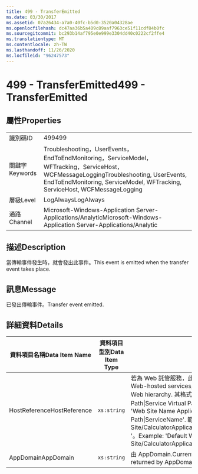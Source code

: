 ```yaml
---
title: 499 - TransferEmitted
ms.date: 03/30/2017
ms.assetid: 07a26434-a7a0-40fc-b5d0-3520a04328ae
ms.openlocfilehash: dc47aa36b5a409c89aaf7963ce51f11cdf84b0fc
ms.sourcegitcommit: bc293b14af795e0e999e3304dd40c0222cf2ffe4
ms.translationtype: MT
ms.contentlocale: zh-TW
ms.lasthandoff: 11/26/2020
ms.locfileid: "96247573"
---
```

# <a name="499---transferemitted"></a><span data-ttu-id="922d6-102">499 - TransferEmitted</span><span class="sxs-lookup"><span data-stu-id="922d6-102">499 - TransferEmitted</span></span>

## <a name="properties"></a><span data-ttu-id="922d6-103">屬性</span><span class="sxs-lookup"><span data-stu-id="922d6-103">Properties</span></span>  
  
|||  
|-|-|  
|<span data-ttu-id="922d6-104">識別碼</span><span class="sxs-lookup"><span data-stu-id="922d6-104">ID</span></span>|<span data-ttu-id="922d6-105">499</span><span class="sxs-lookup"><span data-stu-id="922d6-105">499</span></span>|  
|<span data-ttu-id="922d6-106">關鍵字</span><span class="sxs-lookup"><span data-stu-id="922d6-106">Keywords</span></span>|<span data-ttu-id="922d6-107">Troubleshooting，UserEvents，EndToEndMonitoring，ServiceModel，WFTracking，ServiceHost，WCFMessageLogging</span><span class="sxs-lookup"><span data-stu-id="922d6-107">Troubleshooting, UserEvents, EndToEndMonitoring, ServiceModel, WFTracking, ServiceHost, WCFMessageLogging</span></span>|  
|<span data-ttu-id="922d6-108">層級</span><span class="sxs-lookup"><span data-stu-id="922d6-108">Level</span></span>|<span data-ttu-id="922d6-109">LogAlways</span><span class="sxs-lookup"><span data-stu-id="922d6-109">LogAlways</span></span>|  
|<span data-ttu-id="922d6-110">通路</span><span class="sxs-lookup"><span data-stu-id="922d6-110">Channel</span></span>|<span data-ttu-id="922d6-111">Microsoft-Windows-Application Server-Applications/Analytic</span><span class="sxs-lookup"><span data-stu-id="922d6-111">Microsoft-Windows-Application Server-Applications/Analytic</span></span>|  
  
## <a name="description"></a><span data-ttu-id="922d6-112">描述</span><span class="sxs-lookup"><span data-stu-id="922d6-112">Description</span></span>  

 <span data-ttu-id="922d6-113">當傳輸事件發生時，就會發出此事件。</span><span class="sxs-lookup"><span data-stu-id="922d6-113">This event is emitted when the transfer event takes place.</span></span>  
  
## <a name="message"></a><span data-ttu-id="922d6-114">訊息</span><span class="sxs-lookup"><span data-stu-id="922d6-114">Message</span></span>  

 <span data-ttu-id="922d6-115">已發出傳輸事件。</span><span class="sxs-lookup"><span data-stu-id="922d6-115">Transfer event emitted.</span></span>  
  
## <a name="details"></a><span data-ttu-id="922d6-116">詳細資料</span><span class="sxs-lookup"><span data-stu-id="922d6-116">Details</span></span>  
  
|<span data-ttu-id="922d6-117">資料項目名稱</span><span class="sxs-lookup"><span data-stu-id="922d6-117">Data Item Name</span></span>|<span data-ttu-id="922d6-118">資料項目型別</span><span class="sxs-lookup"><span data-stu-id="922d6-118">Data Item Type</span></span>|<span data-ttu-id="922d6-119">描述</span><span class="sxs-lookup"><span data-stu-id="922d6-119">Description</span></span>|  
|--------------------|--------------------|-----------------|  
|<span data-ttu-id="922d6-120">HostReference</span><span class="sxs-lookup"><span data-stu-id="922d6-120">HostReference</span></span>|`xs:string`|<span data-ttu-id="922d6-121">若為 Web 託管服務，此欄位會唯一識別 Web 階層架構中的服務。</span><span class="sxs-lookup"><span data-stu-id="922d6-121">For Web-hosted services, this field uniquely identifies the service in the Web hierarchy.</span></span> <span data-ttu-id="922d6-122">其格式定義為 ' Web Site Name Application Virtual Path&#124;Service Virtual Path&#124;ServiceName '。</span><span class="sxs-lookup"><span data-stu-id="922d6-122">Its format is defined as 'Web Site Name Application Virtual Path&#124;Service Virtual Path&#124;ServiceName'.</span></span> <span data-ttu-id="922d6-123">範例： ' Default Web Site/CalculatorApplication&#124;/CalculatorService.svc&#124;CalculatorService '。</span><span class="sxs-lookup"><span data-stu-id="922d6-123">Example: 'Default Web Site/CalculatorApplication&#124;/CalculatorService.svc&#124;CalculatorService'.</span></span>|  
|<span data-ttu-id="922d6-124">AppDomain</span><span class="sxs-lookup"><span data-stu-id="922d6-124">AppDomain</span></span>|`xs:string`|<span data-ttu-id="922d6-125">由 AppDomain.CurrentDomain.FriendlyName 傳回的字串。</span><span class="sxs-lookup"><span data-stu-id="922d6-125">The string returned by AppDomain.CurrentDomain.FriendlyName.</span></span>|
